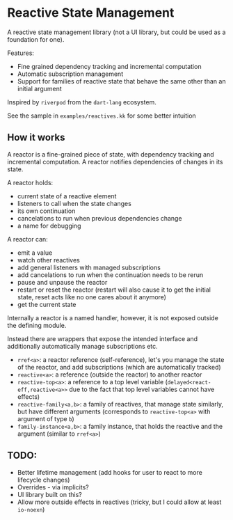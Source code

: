 # Reactive State Management

A reactive state management library (not a UI library, but could be used as a foundation for one).

Features:
 - Fine grained dependency tracking and incremental computation
 - Automatic subscription management
 - Support for families of reactive state that behave the same other than an initial argument

Inspired by `riverpod` from the `dart-lang` ecosystem.

See the sample in `examples/reactives.kk` for some better intuition

## How it works 

A reactor is a fine-grained piece of state, with dependency tracking and incremental computation.
A reactor notifies dependencies of changes in its state.

A reactor holds:
 - current state of a reactive element
 - listeners to call when the state changes 
 - its own continuation 
 - cancelations to run when previous dependencies change
 - a name for debugging

A reactor can: 
 - emit a value 
 - watch other reactives
 - add general listeners with managed subscriptions
 - add cancelations to run when the continuation needs to be rerun
 - pause and unpause the reactor
 - restart or reset the reactor (restart will also cause it to get the initial state, reset acts like no one cares about it anymore)
 - get the current state

Internally a reactor is a named handler, however, it is not exposed outside the defining module.

Instead there are wrappers that expose the intended interface and additionally automatically manage subscriptions etc.
- `rref<a>`: a reactor reference (self-reference), let's you manage the state of the reactor, and add subscriptions (which are automatically tracked)
- `reactive<a>`: a reference (outside the reactor) to another reactor
- `reactive-top<a>`: a reference to a top level variable (`delayed<react-eff,reactive<a>>` due to the fact that top level variables cannot have effects)
- `reactive-family<a,b>`: a family of reactives, that manage state similarly, but have different arguments (corresponds to `reactive-top<a>` with argument of type `b`)
- `family-instance<a,b>`: a family instance, that holds the reactive and the argument (similar to `rref<a>`)

## TODO:
- Better lifetime management (add hooks for user to react to more lifecycle changes)
- Overrides - via implicits?
- UI library built on this?
- Allow more outside effects in reactives (tricky, but I could allow at least `io-noexn`)